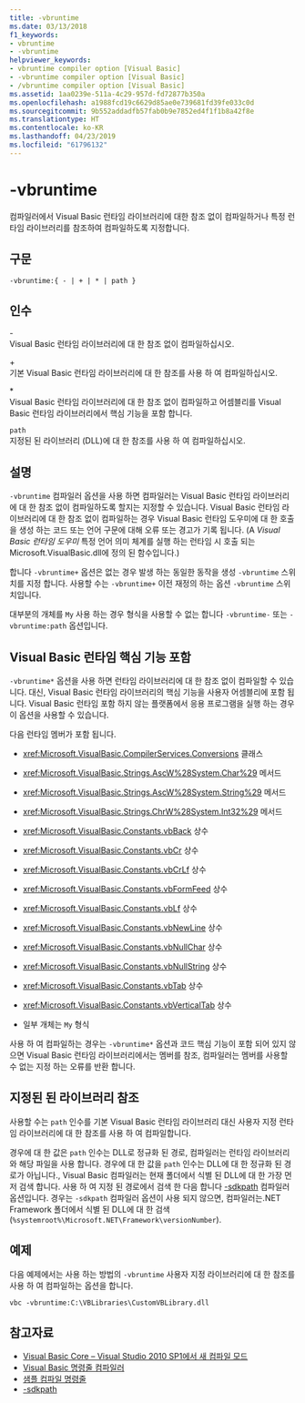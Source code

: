 ```yaml
---
title: -vbruntime
ms.date: 03/13/2018
f1_keywords:
- vbruntime
- -vbruntime
helpviewer_keywords:
- vbruntime compiler option [Visual Basic]
- -vbruntime compiler option [Visual Basic]
- /vbruntime compiler option [Visual Basic]
ms.assetid: 1aa0239e-511a-4c29-957d-fd72877b350a
ms.openlocfilehash: a1988fcd19c6629d85ae0e739681fd39fe033c0d
ms.sourcegitcommit: 9b552addadfb57fab0b9e7852ed4f1f1b8a42f8e
ms.translationtype: HT
ms.contentlocale: ko-KR
ms.lasthandoff: 04/23/2019
ms.locfileid: "61796132"
---
```

# <a name="-vbruntime"></a>-vbruntime
컴파일러에서 Visual Basic 런타임 라이브러리에 대한 참조 없이 컴파일하거나 특정 런타임 라이브러리를 참조하여 컴파일하도록 지정합니다.  
  
## <a name="syntax"></a>구문  
  
```  
-vbruntime:{ - | + | * | path }  
```  
  
## <a name="arguments"></a>인수  
 \-  
 Visual Basic 런타임 라이브러리에 대 한 참조 없이 컴파일하십시오.  
  
 \+  
 기본 Visual Basic 런타임 라이브러리에 대 한 참조를 사용 하 여 컴파일하십시오.  
  
 \*  
 Visual Basic 런타임 라이브러리에 대 한 참조 없이 컴파일하고 어셈블리를 Visual Basic 런타임 라이브러리에서 핵심 기능을 포함 합니다.  
  
 `path`  
 지정된 된 라이브러리 (DLL)에 대 한 참조를 사용 하 여 컴파일하십시오.  
  
## <a name="remarks"></a>설명  
 `-vbruntime` 컴파일러 옵션을 사용 하면 컴파일러는 Visual Basic 런타임 라이브러리에 대 한 참조 없이 컴파일하도록 할지는 지정할 수 있습니다. Visual Basic 런타임 라이브러리에 대 한 참조 없이 컴파일하는 경우 Visual Basic 런타임 도우미에 대 한 호출을 생성 하는 코드 또는 언어 구문에 대해 오류 또는 경고가 기록 됩니다. (A *Visual Basic 런타임 도우미* 특정 언어 의미 체계를 실행 하는 런타임 시 호출 되는 Microsoft.VisualBasic.dll에 정의 된 함수입니다.)  
  
 합니다 `-vbruntime+` 옵션은 없는 경우 발생 하는 동일한 동작을 생성 `-vbruntime` 스위치를 지정 합니다. 사용할 수는 `-vbruntime+` 이전 재정의 하는 옵션 `-vbruntime` 스위치입니다.  
  
 대부분의 개체를 `My` 사용 하는 경우 형식을 사용할 수 없는 합니다 `-vbruntime-` 또는 `-vbruntime:path` 옵션입니다.  
  
## <a name="embedding-visual-basic-runtime-core-functionality"></a>Visual Basic 런타임 핵심 기능 포함  
 `-vbruntime*` 옵션을 사용 하면 런타임 라이브러리에 대 한 참조 없이 컴파일할 수 있습니다. 대신, Visual Basic 런타임 라이브러리의 핵심 기능을 사용자 어셈블리에 포함 됩니다. Visual Basic 런타임 포함 하지 않는 플랫폼에서 응용 프로그램을 실행 하는 경우이 옵션을 사용할 수 있습니다.  
  
 다음 런타임 멤버가 포함 됩니다.  
  
- <xref:Microsoft.VisualBasic.CompilerServices.Conversions> 클래스  
  
- <xref:Microsoft.VisualBasic.Strings.AscW%28System.Char%29> 메서드  
  
- <xref:Microsoft.VisualBasic.Strings.AscW%28System.String%29> 메서드  
  
- <xref:Microsoft.VisualBasic.Strings.ChrW%28System.Int32%29> 메서드  
  
- <xref:Microsoft.VisualBasic.Constants.vbBack> 상수  
  
- <xref:Microsoft.VisualBasic.Constants.vbCr> 상수  
  
- <xref:Microsoft.VisualBasic.Constants.vbCrLf> 상수  
  
- <xref:Microsoft.VisualBasic.Constants.vbFormFeed> 상수  
  
- <xref:Microsoft.VisualBasic.Constants.vbLf> 상수  
  
- <xref:Microsoft.VisualBasic.Constants.vbNewLine> 상수  
  
- <xref:Microsoft.VisualBasic.Constants.vbNullChar> 상수  
  
- <xref:Microsoft.VisualBasic.Constants.vbNullString> 상수  
  
- <xref:Microsoft.VisualBasic.Constants.vbTab> 상수  
  
- <xref:Microsoft.VisualBasic.Constants.vbVerticalTab> 상수  
  
- 일부 개체는 `My` 형식  
  
 사용 하 여 컴파일하는 경우는 `-vbruntime*` 옵션과 코드 핵심 기능이 포함 되어 있지 않으면 Visual Basic 런타임 라이브러리에서는 멤버를 참조, 컴파일러는 멤버를 사용할 수 없는 지정 하는 오류를 반환 합니다.  
  
## <a name="referencing-a-specified-library"></a>지정된 된 라이브러리 참조  
 사용할 수는 `path` 인수를 기본 Visual Basic 런타임 라이브러리 대신 사용자 지정 런타임 라이브러리에 대 한 참조를 사용 하 여 컴파일합니다.  
  
 경우에 대 한 값은 `path` 인수는 DLL로 정규화 된 경로, 컴파일러는 런타임 라이브러리와 해당 파일을 사용 합니다. 경우에 대 한 값을 `path` 인수는 DLL에 대 한 정규화 된 경로가 아닙니다., Visual Basic 컴파일러는 현재 폴더에서 식별 된 DLL에 대 한 가장 먼저 검색 합니다. 사용 하 여 지정 된 경로에서 검색 한 다음 합니다 [-sdkpath](../../../visual-basic/reference/command-line-compiler/sdkpath.md) 컴파일러 옵션입니다. 경우는 `-sdkpath` 컴파일러 옵션이 사용 되지 않으면, 컴파일러는.NET Framework 폴더에서 식별 된 DLL에 대 한 검색 (`%systemroot%\Microsoft.NET\Framework\versionNumber`).  
  
## <a name="example"></a>예제  
 다음 예제에서는 사용 하는 방법의 `-vbruntime` 사용자 지정 라이브러리에 대 한 참조를 사용 하 여 컴파일하는 옵션을 합니다.  
  
```console
vbc -vbruntime:C:\VBLibraries\CustomVBLibrary.dll  
```  
  
## <a name="see-also"></a>참고자료

- [Visual Basic Core – Visual Studio 2010 SP1에서 새 컴파일 모드](https://devblogs.microsoft.com/vbteam/vb-core-new-compilation-mode-in-visual-studio-2010-sp1/)
- [Visual Basic 명령줄 컴파일러](../../../visual-basic/reference/command-line-compiler/index.md)
- [샘플 컴파일 명령줄](../../../visual-basic/reference/command-line-compiler/sample-compilation-command-lines.md)
- [-sdkpath](../../../visual-basic/reference/command-line-compiler/sdkpath.md)
